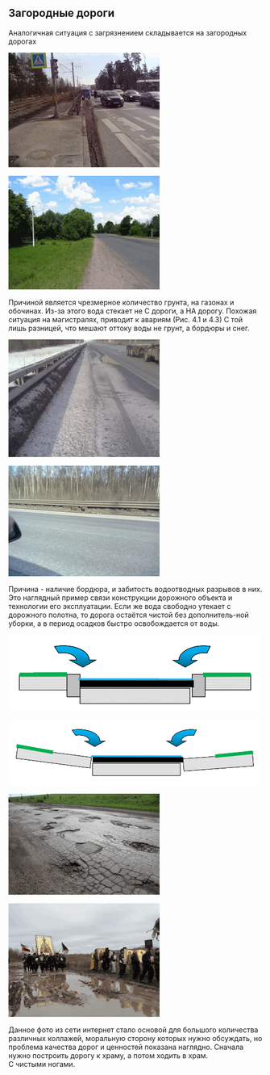 ## Загородные дороги

Аналогичная ситуация с загрязнением складывается на загородных дорогах

![Загородные дороги](/image/fig1_17.png "Загородные дороги")

![Загородные дороги](/image/fig1_18.png "Загородные дороги")

Причиной  является чрезмерное количество грунта, на газонах и обочинах. Из-за этого вода стекает не С дороги, а НА дорогу. Похожая ситуация на магистралях,  приводит к авариям \(Рис. 4.1 и 4.3\) С той лишь разницей, что мешают оттоку воды не грунт, а бордюры и снег.

![Загородные дороги](/image/fig1_19.png "Загородные дороги")

![Загородные дороги](/image/fig1_20.png "Загородные дороги")

Причина - наличие бордюра, и забитость водоотводных разрывов в них. Это наглядный пример связи конструкции дорожного объекта и технологии его эксплуатации. Если же вода свободно утекает с дорожного полотна, то дорога остаётся чистой без дополнитель-ной уборки, а в период осадков быстро освобождается от воды.

![Загородные дороги](/image/fig1_21.png "Загородные дороги")

![Загородные дороги](/image/fig1_22.png "Загородные дороги")

![Загородные дороги](/image/fig1_23.png "Загородные дороги")

![Загородные дороги](/image/fig1_24.png "Загородные дороги")

Данное фото из сети интернет стало основой для большого количества различных коллажей, моральную сторону которых нужно обсуждать, но проблема качества дорог и ценностей показана наглядно. Сначала нужно построить дорогу к храму, а потом ходить в храм.  
С чистыми ногами.

